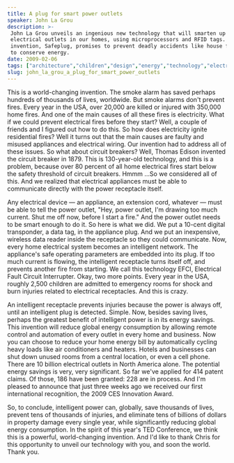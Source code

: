 ```yaml
---
title: A plug for smart power outlets
speaker: John La Grou
description: >-
 John La Grou unveils an ingenious new technology that will smarten up the
 electrical outlets in our homes, using microprocessors and RFID tags. The
 invention, Safeplug, promises to prevent deadly accidents like house fires -- and
 to conserve energy.
date: 2009-02-06
tags: ["architecture","children","design","energy","technology","electricity"]
slug: john_la_grou_a_plug_for_smart_power_outlets
---
```


This is a world-changing invention. The smoke alarm has saved perhaps hundreds of
thousands of lives, worldwide. But smoke alarms don't prevent fires. Every year in the USA,
over 20,000 are killed or injured with 350,000 home fires. And one of the main causes of
all these fires is electricity. What if we could prevent electrical fires before they
start? Well, a couple of friends and I figured out how to do this. So how does electricity
ignite residential fires? Well it turns out that the main causes are faulty and misused
appliances and electrical wiring. Our invention had to address all of these issues. So
what about circuit breakers? Well, Thomas Edison invented the circuit breaker in 1879.
This is 130-year-old technology, and this is a problem, because over 80 percent of all
home electrical fires start below the safety threshold of circuit breakers. Hmmm ...So we
considered all of this. And we realized that electrical appliances must be able to
communicate directly with the power receptacle itself.

Any electrical device — an appliance, an extension cord, whatever — must be able to tell
the power outlet, "Hey, power outlet, I'm drawing too much current. Shut me off now,
before I start a fire." And the power outlet needs to be smart enough to do it. So here is
what we did. We put a 10-cent digital transponder, a data tag, in the appliance plug. And
we put an inexpensive, wireless data reader inside the receptacle so they could
communicate. Now, every home electrical system becomes an intelligent network. The
appliance's safe operating parameters are embedded into its plug. If too much current is
flowing, the intelligent receptacle turns itself off, and prevents another fire from
starting. We call this technology EFCI, Electrical Fault Circuit Interrupter. Okay, two
more points. Every year in the USA, roughly 2,500 children are admitted to emergency rooms
for shock and burn injuries related to electrical receptacles. And this is
crazy.

An intelligent receptacle prevents injuries because the power is always off, until an
intelligent plug is detected. Simple. Now, besides saving lives, perhaps the greatest
benefit of intelligent power is in its energy savings. This invention will reduce global
energy consumption by allowing remote control and automation of every outlet in every home
and business. Now you can choose to reduce your home energy bill by automatically cycling
heavy loads like air conditioners and heaters. Hotels and businesses can shut down unused
rooms from a central location, or even a cell phone. There are 10 billion electrical
outlets in North America alone. The potential energy savings is very, very significant. So
far we've applied for 414 patent claims. Of those, 186 have been granted: 228 are in
process. And I'm pleased to announce that just three weeks ago we received our first
international recognition, the 2009 CES Innovation Award.

So, to conclude, intelligent power can, globally, save thousands of lives, prevent tens of
thousands of injuries, and eliminate tens of billions of dollars in property damage every
single year, while significantly reducing global energy consumption. In the spirit of this
year's TED Conference, we think this is a powerful, world-changing invention. And I'd like
to thank Chris for this opportunity to unveil our technology with you, and soon the world.
Thank you. 

<!--
ad_duration=3.33
event="TED2009"
external_start_time=0
intro_duration=11.82
is_subtitle_required="False"
is_talk_featured="True"
language="en"
language_swap="False"
native_language="en"
number_of_related_talks=6
number_of_speakers=1
number_of_subtitled_videos=33
number_of_tags=6
number_of_talk_download_languages=34
number_of_talk_more_resources=0
number_of_talk_recommendations=0
number_of_talks_take_actions=0
post_ad_duration=0.83
published_timestamp="2009-06-09 01:00:00"
recording_date="2009-02-06"
speaker_description="Inventor"
speaker_is_published=1
speaker_name="John La Grou"
talk_name="A plug for smart power outlets"
talks_tags=["architecture","children","design","energy","technology","electricity"]
url_photo_speaker="https://pe.tedcdn.com/images/ted/95295_254x191.jpg"
url_photo_talk="https://pe.tedcdn.com/images/ted/95403_800x600.jpg"
url_webpage="https://www.ted.com/talks/john_la_grou_a_plug_for_smart_power_outlets"
video_type_name="TED Stage Talk"
-->